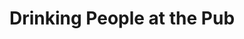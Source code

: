 ---
title: Drinking People at the Pub
category: paintings
series: 2016-2018
year: 2017
image: drinking-people-at-the-pub.jpg
size: 80cmx100cm
materials: oil on canvas
---
